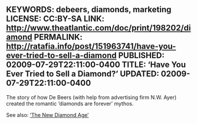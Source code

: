 ﻿KEYWORDS: debeers, diamonds, marketing
LICENSE: CC:BY-SA
LINK: http://www.theatlantic.com/doc/print/198202/diamond
PERMALINK: http://ratafia.info/post/151963741/have-you-ever-tried-to-sell-a-diamond
PUBLISHED: 02009-07-29T22:11:00-0400
TITLE: ‘Have You Ever Tried to Sell a Diamond?’
UPDATED: 02009-07-29T22:11:00-0400
--
The story of how <span class='organization'>De Beers</span> (with help from
advertising firm <span class='organization'><abbr>N.</abbr><abbr>W.</abbr>
Ayer</span>) created the romantic ‘diamonds are forever’ mythos.

See also: [‘The New Diamond Age’][nda]

 [nda]: http://www.wired.com/wired/archive/11.09/diamond_pr.html
